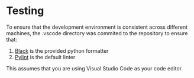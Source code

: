 # Testing

To ensure that the development environment is consistent across different machines, the .vscode directory was commited to the repository to ensure that:

1. [Black](https://black.readthedocs.io/en/stable/) is the provided python formatter
2. [Pylint](https://pylint.org/) is the default linter

This assumes that you are using Visual Studio Code as your code editor.
